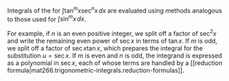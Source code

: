 
Integrals of the for $\int{\tan^m{x}\sec^n{x}}\,dx$ are evaluated using methods analogous to those used for $\int{\sin^m{x}}\,dx$.

For example, if $n$ is an even positive integer, we split off a factor of $\sec^2{x}$ and write the remaining even power of $\sec{x}$ in terms of $\tan{x}$. If $m$ is odd, we split off a factor of $\sec{x}\tan{x}$, which prepares the integral for the substitution $u=\sec{x}$. If $m$ is even and $n$ is odd, the integrand is expressed as a polynomial in $\sec{x}$, each of whose terms are handled by a [[reduction formula|mat266.trigonometric-integrals.reduction-formulas]].